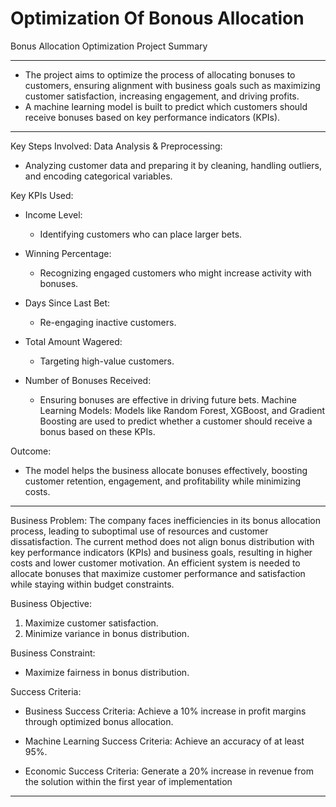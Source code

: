 # Optimization Of Bonous Allocation

Bonus Allocation Optimization Project Summary
____________________________________________________
- The project aims to optimize the process of allocating bonuses to customers, ensuring alignment with business goals such as maximizing customer satisfaction, increasing engagement, and driving profits.
- A machine learning model is built to predict which customers should receive bonuses based on key performance indicators (KPIs).


______________________________________________________
Key Steps Involved:
Data Analysis & Preprocessing:
- Analyzing customer data and preparing it by cleaning, handling outliers, and encoding categorical variables.

Key KPIs Used:
- Income Level: 
  - Identifying customers who can place larger bets.
- Winning Percentage:
  - Recognizing engaged customers who might increase activity with bonuses.
- Days Since Last Bet:
  -  Re-engaging inactive customers.
- Total Amount Wagered:
  - Targeting high-value customers.
    
- Number of Bonuses Received:
  - Ensuring bonuses are effective in driving future bets.
Machine Learning Models: Models like Random Forest, XGBoost, and Gradient Boosting are used to predict whether a customer should receive a bonus based on these KPIs.

Outcome:
- The model helps the business allocate bonuses effectively, boosting customer retention, engagement, and profitability while minimizing costs.
____________________________________________________________________________________________________________________________________________________________________
Business Problem:
The company faces inefficiencies in its bonus allocation process, leading to suboptimal use of 
resources and customer dissatisfaction. The current method does not align bonus distribution with 
key performance indicators (KPIs) and business goals, resulting in higher costs and lower customer 
motivation. An efficient system is needed to allocate bonuses that maximize customer performance 
and satisfaction while staying within budget constraints.

Business Objective:
1. Maximize customer satisfaction.
2. Minimize variance in bonus distribution.

Business Constraint:
- Maximize fairness in bonus distribution.

Success Criteria:

 - Business Success Criteria: Achieve a 10% increase in profit margins through optimized bonus 
allocation.

- Machine Learning Success Criteria: Achieve an accuracy of at least 95%.

- Economic Success Criteria: Generate a 20% increase in revenue from the solution within the 
first year of implementation
--------------------------------------------------------------------------------------------------------------------------------------------------------------------





